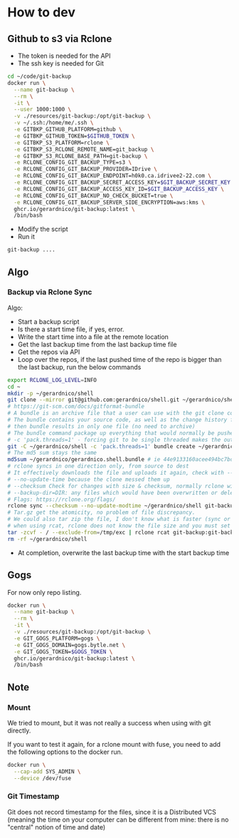 # How to dev




## Github to s3 via Rclone

* The token is needed for the API
* The ssh key is needed for Git

```bash
cd ~/code/git-backup
docker run \
  --name git-backup \
  --rm \
  -it \
  --user 1000:1000 \
  -v ./resources/git-backup:/opt/git-backup \
  -v ~/.ssh:/home/me/.ssh \
  -e GITBKP_GITHUB_PLATFORM=github \
  -e GITBKP_GITHUB_TOKEN=$GITHUB_TOKEN \
  -e GITBKP_S3_PLATFORM=rclone \
  -e GITBKP_S3_RCLONE_REMOTE_NAME=git_backup \
  -e GITBKP_S3_RCLONE_BASE_PATH=git-backup \
  -e RCLONE_CONFIG_GIT_BACKUP_TYPE=s3 \
  -e RCLONE_CONFIG_GIT_BACKUP_PROVIDER=IDrive \
  -e RCLONE_CONFIG_GIT_BACKUP_ENDPOINT=h0k0.ca.idrivee2-22.com \
  -e RCLONE_CONFIG_GIT_BACKUP_SECRET_ACCESS_KEY=$GIT_BACKUP_SECRET_KEY \
  -e RCLONE_CONFIG_GIT_BACKUP_ACCESS_KEY_ID=$GIT_BACKUP_ACCESS_KEY \
  -e RCLONE_CONFIG_GIT_BACKUP_NO_CHECK_BUCKET=true \
  -e RCLONE_CONFIG_GIT_BACKUP_SERVER_SIDE_ENCRYPTION=aws:kms \
  ghcr.io/gerardnico/git-backup:latest \
  /bin/bash
```
* Modify the script
* Run it
```bash
git-backup ....
```



## Algo

### Backup via Rclone Sync

Algo:
* Start a backup script
* Is there a start time file, if yes, error.
* Write the start time into a file at the remote location
* Get the last backup time from the last backup time file
* Get the repos via API
* Loop over the repos, if the last pushed time of the repo is bigger than the last backup, run the below commands
```bash
export RCLONE_LOG_LEVEL=INFO
cd ~
mkdir -p ~/gerardnico/shell
git clone --mirror git@github.com:gerardnico/shell.git ~/gerardnico/shell
# https://git-scm.com/docs/gitformat-bundle
# A bundle is an archive file that a user can use with the git clone command to create a local repository.
# The bundle contains your source code, as well as the change history for the commits and branches that you reference during the bundle creation step 
# then bundle results in only one file (no need to archive)
# The bundle command package up everything that would normally be pushed over the wire with a git push
# -c 'pack.threads=1' - forcing git to be single threaded makes the output deterministic.
git -C ~/gerardnico/shell -c 'pack.threads=1' bundle create ~/gerardnico/gerardnico.shell.bundle --all
# The md5 sum stays the same
md5sum ~/gerardnico/gerardnico.shell.bundle # ie 44e9133160acee494bc7bdccd30441dd
# rclone syncs in one direction only, from source to dest
# It effectively downloads the file and uploads it again, check with --interactive
# --no-update-time because the clone messed them up
# --checksum Check for changes with size & checksum, normally rclone will look at modification time and size of files to see if they are equal. 
# --backup-dir=DIR: any files which would have been overwritten or deleted are moved in their original hierarchy into this directory
# Flags: https://rclone.org/flags/
rclone sync --checksum --no-update-modtime ~/gerardnico/shell git-backup:git-backup/gerardnico/shell
# Tar.gz get the atomicity, no problem of file discrepancy.
# We could also tar zip the file, I don't know what is faster (sync or tar zip)
# when using rcat, rclone does not know the file size and you must set the correct value.
tar -zcvf - / --exclude-from=/tmp/exc | rclone rcat git-backup:git-backup/data_date "+%Y-%m-%d_%H:%M:%S".tar.gz -v
rm -rf ~/gerardnico/shell
```
* At completion, overwrite the last backup time with the start backup time 



## Gogs

For now only repo listing.

```bash
docker run \
  --name git-backup \
  --rm \
  -it \
  -v ./resources/git-backup:/opt/git-backup \
  -e GIT_GOGS_PLATFORM=gogs \
  -e GIT_GOGS_DOMAIN=gogs.bytle.net \
  -e GIT_GOGS_TOKEN=$GOGS_TOKEN \
  ghcr.io/gerardnico/git-backup:latest \
  /bin/bash
```

## Note
### Mount

We tried to mount, but it was not really a success when using with git directly.

If you want to test it again, for a rclone mount with fuse, you need to add the following options
to the docker run.
```bash
docker run \
  --cap-add SYS_ADMIN \
  --device /dev/fuse
```

### Git Timestamp

Git does not record timestamp for the files, since it is a Distributed VCS
(meaning the time on your computer can be different from mine: there is no "central" notion of time and date)